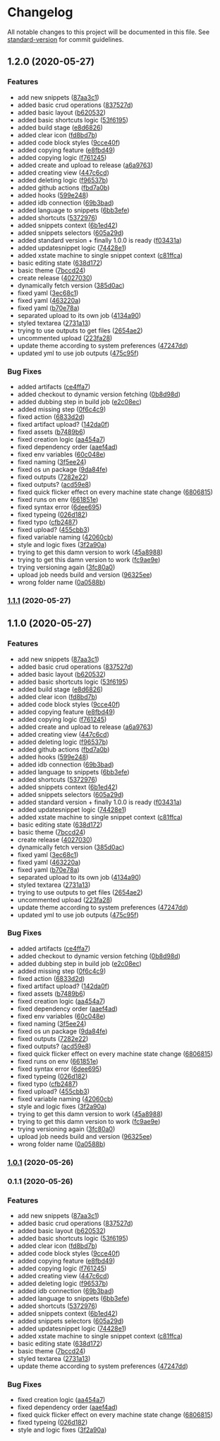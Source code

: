 # Changelog

All notable changes to this project will be documented in this file. See [standard-version](https://github.com/conventional-changelog/standard-version) for commit guidelines.

## 1.2.0 (2020-05-27)


### Features

* add new snippets ([87aa3c1](https://github.com/AlbaOngaro/snippets-bar/commit/87aa3c1c4f4511abb25ead72988c5db9341eaa63))
* added basic crud operations ([837527d](https://github.com/AlbaOngaro/snippets-bar/commit/837527daca8602936aaebe9badfd6de1f9d1c680))
* added basic layout ([b620532](https://github.com/AlbaOngaro/snippets-bar/commit/b62053251c3f7c18440b3347ef3e3dd68837e41d))
* added basic shortcuts logic ([53f6195](https://github.com/AlbaOngaro/snippets-bar/commit/53f619501f0bbb991c831ea84f0bee07e9ed861b))
* added build stage ([e8d6826](https://github.com/AlbaOngaro/snippets-bar/commit/e8d6826c6f82e9d9589f8a967b90d08d22f6d4ff))
* added clear icon ([fd8bd7b](https://github.com/AlbaOngaro/snippets-bar/commit/fd8bd7b84a510e3b1f5b203b62f78671ac302442))
* added code block styles ([9cce40f](https://github.com/AlbaOngaro/snippets-bar/commit/9cce40f6f5a22ce04d0f210b6ae6226214ecdad0))
* added copying feature ([e8fbd49](https://github.com/AlbaOngaro/snippets-bar/commit/e8fbd4998ee8c738b263c97f498a4423aafd7c3d))
* added copying logic ([f761245](https://github.com/AlbaOngaro/snippets-bar/commit/f761245e58e81d31ca145510393e1ea7f4f2dcf4))
* added create and upload to release ([a6a9763](https://github.com/AlbaOngaro/snippets-bar/commit/a6a97635a9a1bbde136d50fd4c05fa9b6503cbdf))
* added creating view ([447c6cd](https://github.com/AlbaOngaro/snippets-bar/commit/447c6cd31fc4f60965b38ef659f2799f42610e8b))
* added deleting logic ([f96537b](https://github.com/AlbaOngaro/snippets-bar/commit/f96537ba66114f2c32b5cfc8940c7241b6b62a79))
* added github actions ([fbd7a0b](https://github.com/AlbaOngaro/snippets-bar/commit/fbd7a0b15ca4881669c1c318ee1e3a44fd4f0ba4))
* added hooks ([599e248](https://github.com/AlbaOngaro/snippets-bar/commit/599e248f7285853d27cd35bc2d32d322685603ee))
* added idb connection ([69b3bad](https://github.com/AlbaOngaro/snippets-bar/commit/69b3bad779738283f9c37f7057ee1b9bae997e30))
* added language to snippets ([6bb3efe](https://github.com/AlbaOngaro/snippets-bar/commit/6bb3efece583eea036041fcfbda167bff6bab37c))
* added shortcuts ([5372976](https://github.com/AlbaOngaro/snippets-bar/commit/53729768a9b2154cd42525772bd1586c2b45236e))
* added snippets context ([6b1ed42](https://github.com/AlbaOngaro/snippets-bar/commit/6b1ed422b8404eb4a334dfbdeb6f8924975dbc8c))
* added snippets selectors ([605a29d](https://github.com/AlbaOngaro/snippets-bar/commit/605a29d33dcb05cddcaad569b270c10b9ea4fbde))
* added standard version + finally 1.0.0 is ready ([f03431a](https://github.com/AlbaOngaro/snippets-bar/commit/f03431a9d8762f59ee5b0558ded6fd618bb6edda))
* added updatesnippet logic ([74428e1](https://github.com/AlbaOngaro/snippets-bar/commit/74428e1c73370525eb4115d5fb8e628cd4247be7))
* added xstate machine to single snippet context ([c81ffca](https://github.com/AlbaOngaro/snippets-bar/commit/c81ffca5540dede5ca2b223c5884f5cd6bbcfbac))
* basic editing state ([638d172](https://github.com/AlbaOngaro/snippets-bar/commit/638d172109c567c44accb2d2f76fe6ea6df15a25))
* basic theme ([7bccd24](https://github.com/AlbaOngaro/snippets-bar/commit/7bccd241b2b03f715c276c9138097fd61f262366))
* create release ([4027030](https://github.com/AlbaOngaro/snippets-bar/commit/4027030a185540fb649e691203aa5cac20db3086))
* dynamically fetch version ([385d0ac](https://github.com/AlbaOngaro/snippets-bar/commit/385d0ac4c2f5c30aac0e928b5ade19f670af911a))
* fixed yaml ([3ec68c1](https://github.com/AlbaOngaro/snippets-bar/commit/3ec68c1b20779763783af22d557a56656d0eedbb))
* fixed yaml ([463220a](https://github.com/AlbaOngaro/snippets-bar/commit/463220a10bee2e3a54af0ee2d3032ea59dd527fe))
* fixed yaml ([b70e78a](https://github.com/AlbaOngaro/snippets-bar/commit/b70e78af17c1928f3de32e08ecdd761d6956a8fc))
* separated upload to its own job ([4134a90](https://github.com/AlbaOngaro/snippets-bar/commit/4134a90fe821e49b8e4172d7569b17cb342d028b))
* styled textarea ([2731a13](https://github.com/AlbaOngaro/snippets-bar/commit/2731a13e8ae1177c26e5c443c125de17afc3491e))
* trying to use outputs to get files ([2654ae2](https://github.com/AlbaOngaro/snippets-bar/commit/2654ae245034224f99086d2851bf227433e883ad))
* uncommented upload ([223fa28](https://github.com/AlbaOngaro/snippets-bar/commit/223fa284cb95ea70fb3a83c1d0e9cd49d5538434))
* update theme according to system preferences ([47247dd](https://github.com/AlbaOngaro/snippets-bar/commit/47247dd61753861f53907723f14689796bacbea3))
* updated yml to use job outputs ([475c95f](https://github.com/AlbaOngaro/snippets-bar/commit/475c95f58c8fa3cd0d8655d695188eaa87661373))


### Bug Fixes

* added artifacts ([ce4ffa7](https://github.com/AlbaOngaro/snippets-bar/commit/ce4ffa77612d94f5ae07e0259f386bb918d46162))
* added checkout to dynamic version fetching ([0b8d98d](https://github.com/AlbaOngaro/snippets-bar/commit/0b8d98d504aa30e289a1f6cc78bb0bf2fbb00349))
* added dubbing step in build job ([e2c08ec](https://github.com/AlbaOngaro/snippets-bar/commit/e2c08ec9723a49ecf0d584237d8eb917b92eb2b7))
* added missing step ([0f6c4c9](https://github.com/AlbaOngaro/snippets-bar/commit/0f6c4c9049f1e23e918fe7ba11da5cd66acccf7c))
* fixed action ([6833d2d](https://github.com/AlbaOngaro/snippets-bar/commit/6833d2dd618ef8cca8bb3efac61a66e3e80ed642))
* fixed artifact upload? ([142da0f](https://github.com/AlbaOngaro/snippets-bar/commit/142da0ffdc4699283413427072df8cbc6673c4bc))
* fixed assets ([b7489b6](https://github.com/AlbaOngaro/snippets-bar/commit/b7489b62b234a5887b7eda62a8e8937adfbae286))
* fixed creation logic ([aa454a7](https://github.com/AlbaOngaro/snippets-bar/commit/aa454a785aaea27bd352799cf36fc0c0e06553a5))
* fixed dependency order ([aaef4ad](https://github.com/AlbaOngaro/snippets-bar/commit/aaef4ad46d3c509bf9b631ca5d6547fdd46fcfdb))
* fixed env variables ([60c048e](https://github.com/AlbaOngaro/snippets-bar/commit/60c048ec8b4a5e996cc5aec2aaa683959c6922dd))
* fixed naming ([3f5ee24](https://github.com/AlbaOngaro/snippets-bar/commit/3f5ee2474fb0363f3301f56c8d33c4348f0b8010))
* fixed os un package ([9da84fe](https://github.com/AlbaOngaro/snippets-bar/commit/9da84fe059fc131b89228c6b1861851b83253c11))
* fixed outputs ([7282e22](https://github.com/AlbaOngaro/snippets-bar/commit/7282e226e010dc4d92368dce29dc6be9afdf2503))
* fixed outputs? ([acd59e8](https://github.com/AlbaOngaro/snippets-bar/commit/acd59e8b11e2a329a6b6238e399927316a8ad03c))
* fixed quick flicker effect on every machine state change ([6806815](https://github.com/AlbaOngaro/snippets-bar/commit/68068159fe078e8dcd1048c8387fffeb0c8b09d2))
* fixed runs on env ([661851e](https://github.com/AlbaOngaro/snippets-bar/commit/661851e89ae58e27508894b3e24e859fb8873b55))
* fixed syntax error ([6dee695](https://github.com/AlbaOngaro/snippets-bar/commit/6dee695dc8660bf519b33929ad336daca10a2185))
* fixed typeing ([026d182](https://github.com/AlbaOngaro/snippets-bar/commit/026d1828110998592fc9d58ff9027e54db2d0844))
* fixed typo ([cfb2487](https://github.com/AlbaOngaro/snippets-bar/commit/cfb2487b033f112e5c4473f2fe6f39023da905fa))
* fixed upload? ([455cbb3](https://github.com/AlbaOngaro/snippets-bar/commit/455cbb35f696a407c74c24b158970173ad09bf9f))
* fixed variable naming ([42060cb](https://github.com/AlbaOngaro/snippets-bar/commit/42060cb6eca5dc8fa1398a66bf95707be978dff9))
* style and logic fixes ([3f2a90a](https://github.com/AlbaOngaro/snippets-bar/commit/3f2a90a23ed0c798701bc61e5fcd0476c8742b1e))
* trying to get this damn version to work ([45a8988](https://github.com/AlbaOngaro/snippets-bar/commit/45a898865f347ffed06efddeba9e5d744a7565fa))
* trying to get this damn version to work ([fc9ae9e](https://github.com/AlbaOngaro/snippets-bar/commit/fc9ae9eaac583a1d336a363e96c26ce8ab6d358a))
* trying versioning again ([3fc80a0](https://github.com/AlbaOngaro/snippets-bar/commit/3fc80a0049c90c173d669deb2ab219b6daef1b3b))
* upload job needs build and version ([96325ee](https://github.com/AlbaOngaro/snippets-bar/commit/96325ee8a0bd2f06803a086c2c75b5bc6b655b02))
* wrong folder name ([0a0588b](https://github.com/AlbaOngaro/snippets-bar/commit/0a0588beeaee4c3d53181d6f635b4bc02abe7fad))

### [1.1.1](https://github.com/AlbaOngaro/snippets-bar/compare/v1.1.0...v1.1.1) (2020-05-27)

## 1.1.0 (2020-05-27)


### Features

* add new snippets ([87aa3c1](https://github.com/AlbaOngaro/snippets-bar/commit/87aa3c1c4f4511abb25ead72988c5db9341eaa63))
* added basic crud operations ([837527d](https://github.com/AlbaOngaro/snippets-bar/commit/837527daca8602936aaebe9badfd6de1f9d1c680))
* added basic layout ([b620532](https://github.com/AlbaOngaro/snippets-bar/commit/b62053251c3f7c18440b3347ef3e3dd68837e41d))
* added basic shortcuts logic ([53f6195](https://github.com/AlbaOngaro/snippets-bar/commit/53f619501f0bbb991c831ea84f0bee07e9ed861b))
* added build stage ([e8d6826](https://github.com/AlbaOngaro/snippets-bar/commit/e8d6826c6f82e9d9589f8a967b90d08d22f6d4ff))
* added clear icon ([fd8bd7b](https://github.com/AlbaOngaro/snippets-bar/commit/fd8bd7b84a510e3b1f5b203b62f78671ac302442))
* added code block styles ([9cce40f](https://github.com/AlbaOngaro/snippets-bar/commit/9cce40f6f5a22ce04d0f210b6ae6226214ecdad0))
* added copying feature ([e8fbd49](https://github.com/AlbaOngaro/snippets-bar/commit/e8fbd4998ee8c738b263c97f498a4423aafd7c3d))
* added copying logic ([f761245](https://github.com/AlbaOngaro/snippets-bar/commit/f761245e58e81d31ca145510393e1ea7f4f2dcf4))
* added create and upload to release ([a6a9763](https://github.com/AlbaOngaro/snippets-bar/commit/a6a97635a9a1bbde136d50fd4c05fa9b6503cbdf))
* added creating view ([447c6cd](https://github.com/AlbaOngaro/snippets-bar/commit/447c6cd31fc4f60965b38ef659f2799f42610e8b))
* added deleting logic ([f96537b](https://github.com/AlbaOngaro/snippets-bar/commit/f96537ba66114f2c32b5cfc8940c7241b6b62a79))
* added github actions ([fbd7a0b](https://github.com/AlbaOngaro/snippets-bar/commit/fbd7a0b15ca4881669c1c318ee1e3a44fd4f0ba4))
* added hooks ([599e248](https://github.com/AlbaOngaro/snippets-bar/commit/599e248f7285853d27cd35bc2d32d322685603ee))
* added idb connection ([69b3bad](https://github.com/AlbaOngaro/snippets-bar/commit/69b3bad779738283f9c37f7057ee1b9bae997e30))
* added language to snippets ([6bb3efe](https://github.com/AlbaOngaro/snippets-bar/commit/6bb3efece583eea036041fcfbda167bff6bab37c))
* added shortcuts ([5372976](https://github.com/AlbaOngaro/snippets-bar/commit/53729768a9b2154cd42525772bd1586c2b45236e))
* added snippets context ([6b1ed42](https://github.com/AlbaOngaro/snippets-bar/commit/6b1ed422b8404eb4a334dfbdeb6f8924975dbc8c))
* added snippets selectors ([605a29d](https://github.com/AlbaOngaro/snippets-bar/commit/605a29d33dcb05cddcaad569b270c10b9ea4fbde))
* added standard version + finally 1.0.0 is ready ([f03431a](https://github.com/AlbaOngaro/snippets-bar/commit/f03431a9d8762f59ee5b0558ded6fd618bb6edda))
* added updatesnippet logic ([74428e1](https://github.com/AlbaOngaro/snippets-bar/commit/74428e1c73370525eb4115d5fb8e628cd4247be7))
* added xstate machine to single snippet context ([c81ffca](https://github.com/AlbaOngaro/snippets-bar/commit/c81ffca5540dede5ca2b223c5884f5cd6bbcfbac))
* basic editing state ([638d172](https://github.com/AlbaOngaro/snippets-bar/commit/638d172109c567c44accb2d2f76fe6ea6df15a25))
* basic theme ([7bccd24](https://github.com/AlbaOngaro/snippets-bar/commit/7bccd241b2b03f715c276c9138097fd61f262366))
* create release ([4027030](https://github.com/AlbaOngaro/snippets-bar/commit/4027030a185540fb649e691203aa5cac20db3086))
* dynamically fetch version ([385d0ac](https://github.com/AlbaOngaro/snippets-bar/commit/385d0ac4c2f5c30aac0e928b5ade19f670af911a))
* fixed yaml ([3ec68c1](https://github.com/AlbaOngaro/snippets-bar/commit/3ec68c1b20779763783af22d557a56656d0eedbb))
* fixed yaml ([463220a](https://github.com/AlbaOngaro/snippets-bar/commit/463220a10bee2e3a54af0ee2d3032ea59dd527fe))
* fixed yaml ([b70e78a](https://github.com/AlbaOngaro/snippets-bar/commit/b70e78af17c1928f3de32e08ecdd761d6956a8fc))
* separated upload to its own job ([4134a90](https://github.com/AlbaOngaro/snippets-bar/commit/4134a90fe821e49b8e4172d7569b17cb342d028b))
* styled textarea ([2731a13](https://github.com/AlbaOngaro/snippets-bar/commit/2731a13e8ae1177c26e5c443c125de17afc3491e))
* trying to use outputs to get files ([2654ae2](https://github.com/AlbaOngaro/snippets-bar/commit/2654ae245034224f99086d2851bf227433e883ad))
* uncommented upload ([223fa28](https://github.com/AlbaOngaro/snippets-bar/commit/223fa284cb95ea70fb3a83c1d0e9cd49d5538434))
* update theme according to system preferences ([47247dd](https://github.com/AlbaOngaro/snippets-bar/commit/47247dd61753861f53907723f14689796bacbea3))
* updated yml to use job outputs ([475c95f](https://github.com/AlbaOngaro/snippets-bar/commit/475c95f58c8fa3cd0d8655d695188eaa87661373))


### Bug Fixes

* added artifacts ([ce4ffa7](https://github.com/AlbaOngaro/snippets-bar/commit/ce4ffa77612d94f5ae07e0259f386bb918d46162))
* added checkout to dynamic version fetching ([0b8d98d](https://github.com/AlbaOngaro/snippets-bar/commit/0b8d98d504aa30e289a1f6cc78bb0bf2fbb00349))
* added dubbing step in build job ([e2c08ec](https://github.com/AlbaOngaro/snippets-bar/commit/e2c08ec9723a49ecf0d584237d8eb917b92eb2b7))
* added missing step ([0f6c4c9](https://github.com/AlbaOngaro/snippets-bar/commit/0f6c4c9049f1e23e918fe7ba11da5cd66acccf7c))
* fixed action ([6833d2d](https://github.com/AlbaOngaro/snippets-bar/commit/6833d2dd618ef8cca8bb3efac61a66e3e80ed642))
* fixed artifact upload? ([142da0f](https://github.com/AlbaOngaro/snippets-bar/commit/142da0ffdc4699283413427072df8cbc6673c4bc))
* fixed assets ([b7489b6](https://github.com/AlbaOngaro/snippets-bar/commit/b7489b62b234a5887b7eda62a8e8937adfbae286))
* fixed creation logic ([aa454a7](https://github.com/AlbaOngaro/snippets-bar/commit/aa454a785aaea27bd352799cf36fc0c0e06553a5))
* fixed dependency order ([aaef4ad](https://github.com/AlbaOngaro/snippets-bar/commit/aaef4ad46d3c509bf9b631ca5d6547fdd46fcfdb))
* fixed env variables ([60c048e](https://github.com/AlbaOngaro/snippets-bar/commit/60c048ec8b4a5e996cc5aec2aaa683959c6922dd))
* fixed naming ([3f5ee24](https://github.com/AlbaOngaro/snippets-bar/commit/3f5ee2474fb0363f3301f56c8d33c4348f0b8010))
* fixed os un package ([9da84fe](https://github.com/AlbaOngaro/snippets-bar/commit/9da84fe059fc131b89228c6b1861851b83253c11))
* fixed outputs ([7282e22](https://github.com/AlbaOngaro/snippets-bar/commit/7282e226e010dc4d92368dce29dc6be9afdf2503))
* fixed outputs? ([acd59e8](https://github.com/AlbaOngaro/snippets-bar/commit/acd59e8b11e2a329a6b6238e399927316a8ad03c))
* fixed quick flicker effect on every machine state change ([6806815](https://github.com/AlbaOngaro/snippets-bar/commit/68068159fe078e8dcd1048c8387fffeb0c8b09d2))
* fixed runs on env ([661851e](https://github.com/AlbaOngaro/snippets-bar/commit/661851e89ae58e27508894b3e24e859fb8873b55))
* fixed syntax error ([6dee695](https://github.com/AlbaOngaro/snippets-bar/commit/6dee695dc8660bf519b33929ad336daca10a2185))
* fixed typeing ([026d182](https://github.com/AlbaOngaro/snippets-bar/commit/026d1828110998592fc9d58ff9027e54db2d0844))
* fixed typo ([cfb2487](https://github.com/AlbaOngaro/snippets-bar/commit/cfb2487b033f112e5c4473f2fe6f39023da905fa))
* fixed upload? ([455cbb3](https://github.com/AlbaOngaro/snippets-bar/commit/455cbb35f696a407c74c24b158970173ad09bf9f))
* fixed variable naming ([42060cb](https://github.com/AlbaOngaro/snippets-bar/commit/42060cb6eca5dc8fa1398a66bf95707be978dff9))
* style and logic fixes ([3f2a90a](https://github.com/AlbaOngaro/snippets-bar/commit/3f2a90a23ed0c798701bc61e5fcd0476c8742b1e))
* trying to get this damn version to work ([45a8988](https://github.com/AlbaOngaro/snippets-bar/commit/45a898865f347ffed06efddeba9e5d744a7565fa))
* trying to get this damn version to work ([fc9ae9e](https://github.com/AlbaOngaro/snippets-bar/commit/fc9ae9eaac583a1d336a363e96c26ce8ab6d358a))
* trying versioning again ([3fc80a0](https://github.com/AlbaOngaro/snippets-bar/commit/3fc80a0049c90c173d669deb2ab219b6daef1b3b))
* upload job needs build and version ([96325ee](https://github.com/AlbaOngaro/snippets-bar/commit/96325ee8a0bd2f06803a086c2c75b5bc6b655b02))
* wrong folder name ([0a0588b](https://github.com/AlbaOngaro/snippets-bar/commit/0a0588beeaee4c3d53181d6f635b4bc02abe7fad))

### [1.0.1](https://github.com/AlbaOngaro/snippets-bar/compare/v0.1.1...v1.0.1) (2020-05-26)

### 0.1.1 (2020-05-26)


### Features

* add new snippets ([87aa3c1](https://github.com/AlbaOngaro/snippets-bar/commit/87aa3c1c4f4511abb25ead72988c5db9341eaa63))
* added basic crud operations ([837527d](https://github.com/AlbaOngaro/snippets-bar/commit/837527daca8602936aaebe9badfd6de1f9d1c680))
* added basic layout ([b620532](https://github.com/AlbaOngaro/snippets-bar/commit/b62053251c3f7c18440b3347ef3e3dd68837e41d))
* added basic shortcuts logic ([53f6195](https://github.com/AlbaOngaro/snippets-bar/commit/53f619501f0bbb991c831ea84f0bee07e9ed861b))
* added clear icon ([fd8bd7b](https://github.com/AlbaOngaro/snippets-bar/commit/fd8bd7b84a510e3b1f5b203b62f78671ac302442))
* added code block styles ([9cce40f](https://github.com/AlbaOngaro/snippets-bar/commit/9cce40f6f5a22ce04d0f210b6ae6226214ecdad0))
* added copying feature ([e8fbd49](https://github.com/AlbaOngaro/snippets-bar/commit/e8fbd4998ee8c738b263c97f498a4423aafd7c3d))
* added copying logic ([f761245](https://github.com/AlbaOngaro/snippets-bar/commit/f761245e58e81d31ca145510393e1ea7f4f2dcf4))
* added creating view ([447c6cd](https://github.com/AlbaOngaro/snippets-bar/commit/447c6cd31fc4f60965b38ef659f2799f42610e8b))
* added deleting logic ([f96537b](https://github.com/AlbaOngaro/snippets-bar/commit/f96537ba66114f2c32b5cfc8940c7241b6b62a79))
* added idb connection ([69b3bad](https://github.com/AlbaOngaro/snippets-bar/commit/69b3bad779738283f9c37f7057ee1b9bae997e30))
* added language to snippets ([6bb3efe](https://github.com/AlbaOngaro/snippets-bar/commit/6bb3efece583eea036041fcfbda167bff6bab37c))
* added shortcuts ([5372976](https://github.com/AlbaOngaro/snippets-bar/commit/53729768a9b2154cd42525772bd1586c2b45236e))
* added snippets context ([6b1ed42](https://github.com/AlbaOngaro/snippets-bar/commit/6b1ed422b8404eb4a334dfbdeb6f8924975dbc8c))
* added snippets selectors ([605a29d](https://github.com/AlbaOngaro/snippets-bar/commit/605a29d33dcb05cddcaad569b270c10b9ea4fbde))
* added updatesnippet logic ([74428e1](https://github.com/AlbaOngaro/snippets-bar/commit/74428e1c73370525eb4115d5fb8e628cd4247be7))
* added xstate machine to single snippet context ([c81ffca](https://github.com/AlbaOngaro/snippets-bar/commit/c81ffca5540dede5ca2b223c5884f5cd6bbcfbac))
* basic editing state ([638d172](https://github.com/AlbaOngaro/snippets-bar/commit/638d172109c567c44accb2d2f76fe6ea6df15a25))
* basic theme ([7bccd24](https://github.com/AlbaOngaro/snippets-bar/commit/7bccd241b2b03f715c276c9138097fd61f262366))
* styled textarea ([2731a13](https://github.com/AlbaOngaro/snippets-bar/commit/2731a13e8ae1177c26e5c443c125de17afc3491e))
* update theme according to system preferences ([47247dd](https://github.com/AlbaOngaro/snippets-bar/commit/47247dd61753861f53907723f14689796bacbea3))


### Bug Fixes

* fixed creation logic ([aa454a7](https://github.com/AlbaOngaro/snippets-bar/commit/aa454a785aaea27bd352799cf36fc0c0e06553a5))
* fixed dependency order ([aaef4ad](https://github.com/AlbaOngaro/snippets-bar/commit/aaef4ad46d3c509bf9b631ca5d6547fdd46fcfdb))
* fixed quick flicker effect on every machine state change ([6806815](https://github.com/AlbaOngaro/snippets-bar/commit/68068159fe078e8dcd1048c8387fffeb0c8b09d2))
* fixed typeing ([026d182](https://github.com/AlbaOngaro/snippets-bar/commit/026d1828110998592fc9d58ff9027e54db2d0844))
* style and logic fixes ([3f2a90a](https://github.com/AlbaOngaro/snippets-bar/commit/3f2a90a23ed0c798701bc61e5fcd0476c8742b1e))
